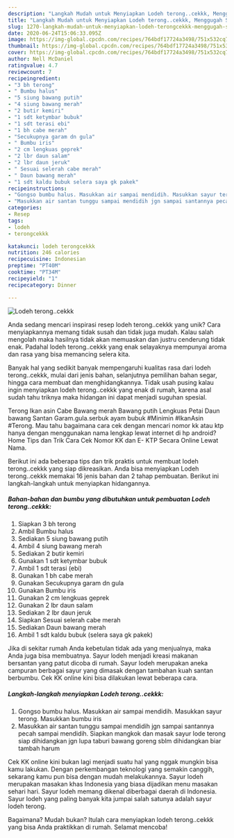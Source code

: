 ```yaml
---
description: "Langkah Mudah untuk Menyiapkan Lodeh terong..cekkk, Menggugah Selera"
title: "Langkah Mudah untuk Menyiapkan Lodeh terong..cekkk, Menggugah Selera"
slug: 1270-langkah-mudah-untuk-menyiapkan-lodeh-terongcekkk-menggugah-selera
date: 2020-06-24T15:06:33.095Z
image: https://img-global.cpcdn.com/recipes/764bdf17724a3498/751x532cq70/lodeh-terongcekkk-foto-resep-utama.jpg
thumbnail: https://img-global.cpcdn.com/recipes/764bdf17724a3498/751x532cq70/lodeh-terongcekkk-foto-resep-utama.jpg
cover: https://img-global.cpcdn.com/recipes/764bdf17724a3498/751x532cq70/lodeh-terongcekkk-foto-resep-utama.jpg
author: Nell McDaniel
ratingvalue: 4.7
reviewcount: 7
recipeingredient:
- "3 bh terong"
- " Bumbu halus"
- "5 siung bawang putih"
- "4 siung bawang merah"
- "2 butir kemiri"
- "1 sdt ketymbar bubuk"
- "1 sdt terasi ebi"
- "1 bh cabe merah"
- "Secukupnya garam dn gula"
- " Bumbu iris"
- "2 cm lengkuas geprek"
- "2 lbr daun salam"
- "2 lbr daun jeruk"
- " Sesuai selerah cabe merah"
- " Daun bawang merah"
- "1 sdt kaldu bubuk selera saya gk pakek"
recipeinstructions:
- "Gongso bumbu halus. Masukkan air sampai mendidih. Masukkan sayur terong. Masukkan bumbu iris"
- "Masukkan air santan tunggu sampai mendidih jgn sampai santannya pecah sampai mendidih. Siapkan mangkok dan masak sayur lode terong siap dihidangkan jgn lupa taburi bawang goreng sblm dihidangkan biar tambah harum"
categories:
- Resep
tags:
- lodeh
- terongcekkk

katakunci: lodeh terongcekkk 
nutrition: 246 calories
recipecuisine: Indonesian
preptime: "PT40M"
cooktime: "PT34M"
recipeyield: "1"
recipecategory: Dinner

---
```



![Lodeh terong..cekkk](https://img-global.cpcdn.com/recipes/764bdf17724a3498/751x532cq70/lodeh-terongcekkk-foto-resep-utama.jpg)

Anda sedang mencari inspirasi resep lodeh terong..cekkk yang unik? Cara menyiapkannya memang tidak susah dan tidak juga mudah. Kalau salah mengolah maka hasilnya tidak akan memuaskan dan justru cenderung tidak enak. Padahal lodeh terong..cekkk yang enak selayaknya mempunyai aroma dan rasa yang bisa memancing selera kita.

Banyak hal yang sedikit banyak mempengaruhi kualitas rasa dari lodeh terong..cekkk, mulai dari jenis bahan, selanjutnya pemilihan bahan segar, hingga cara membuat dan menghidangkannya. Tidak usah pusing kalau ingin menyiapkan lodeh terong..cekkk yang enak di rumah, karena asal sudah tahu triknya maka hidangan ini dapat menjadi suguhan spesial.

Terong Ikan asin Cabe Bawang merah Bawang putih Lengkuas Petai Daun bawang Santan Garam.gula.serbuk ayam bubuk #Minimin #IkanAsin #Terong. Mau tahu bagaimana cara cek dengan mencari nomor kk atau ktp hanya dengan menggunakan nama lengkap lewat internet di hp android? Home Tips dan Trik Cara Cek Nomor KK dan E- KTP Secara Online Lewat Nama.


Berikut ini ada beberapa tips dan trik praktis untuk membuat lodeh terong..cekkk yang siap dikreasikan. Anda bisa menyiapkan Lodeh terong..cekkk memakai 16 jenis bahan dan 2 tahap pembuatan. Berikut ini langkah-langkah untuk menyiapkan hidangannya.

<!--inarticleads1-->

##### Bahan-bahan dan bumbu yang dibutuhkan untuk pembuatan Lodeh terong..cekkk:

1. Siapkan 3 bh terong
1. Ambil  Bumbu halus
1. Sediakan 5 siung bawang putih
1. Ambil 4 siung bawang merah
1. Sediakan 2 butir kemiri
1. Gunakan 1 sdt ketymbar bubuk
1. Ambil 1 sdt terasi (ebi)
1. Gunakan 1 bh cabe merah
1. Gunakan Secukupnya garam dn gula
1. Gunakan  Bumbu iris
1. Gunakan 2 cm lengkuas geprek
1. Gunakan 2 lbr daun salam
1. Sediakan 2 lbr daun jeruk
1. Siapkan  Sesuai selerah cabe merah
1. Sediakan  Daun bawang merah
1. Ambil 1 sdt kaldu bubuk (selera saya gk pakek)


Jika di sekitar rumah Anda kebetulan tidak ada yang menjualnya, maka Anda juga bisa membuatnya. Sayur lodeh menjadi kreasi makanan bersantan yang patut dicoba di rumah. Sayur lodeh merupakan aneka campuran berbagai sayur yang dimasak dengan tambahan kuah santan berbumbu. Cek KK online kini bisa dilakukan lewat beberapa cara. 

<!--inarticleads2-->

##### Langkah-langkah menyiapkan Lodeh terong..cekkk:

1. Gongso bumbu halus. Masukkan air sampai mendidih. Masukkan sayur terong. Masukkan bumbu iris
1. Masukkan air santan tunggu sampai mendidih jgn sampai santannya pecah sampai mendidih. Siapkan mangkok dan masak sayur lode terong siap dihidangkan jgn lupa taburi bawang goreng sblm dihidangkan biar tambah harum


Cek KK online kini bukan lagi menjadi suatu hal yang nggak mungkin bisa kamu lakukan. Dengan perkembangan teknologi yang semakin canggih, sekarang kamu pun bisa dengan mudah melakukannya. Sayur lodeh merupakan masakan khas Indonesia yang biasa dijadikan menu masakan sehari hari. Sayur lodeh memang dikenal diberbagai daerah di Indonesia. Sayur lodeh yang paling banyak kita jumpai salah satunya adalah sayur lodeh terong. 

Bagaimana? Mudah bukan? Itulah cara menyiapkan lodeh terong..cekkk yang bisa Anda praktikkan di rumah. Selamat mencoba!
